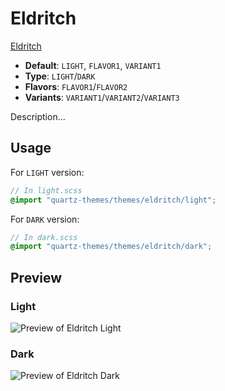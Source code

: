 # Eldritch

[Eldritch](https://github.com/eldritch-theme)

- **Default**: `LIGHT`, `FLAVOR1`, `VARIANT1`
- **Type**: `LIGHT`/`DARK`
- **Flavors**: `FLAVOR1`/`FLAVOR2`
- **Variants**: `VARIANT1`/`VARIANT2`/`VARIANT3`

Description...

## Usage

For `LIGHT` version:

```scss
// In light.scss
@import "quartz-themes/themes/eldritch/light";
```

For `DARK` version:

```scss
// In dark.scss
@import "quartz-themes/themes/eldritch/dark";
```

## Preview

### Light

![Preview of Eldritch Light](preview-light.png)

### Dark

![Preview of Eldritch Dark](preview-dark.png)
